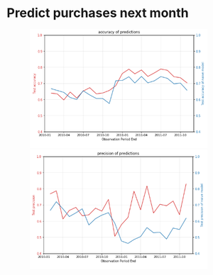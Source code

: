 # Predict purchases next month

<p align="center">
  <img src="data/accuracy.png" width="400">
  <img src="data/precision.png" width="400">
</p>
